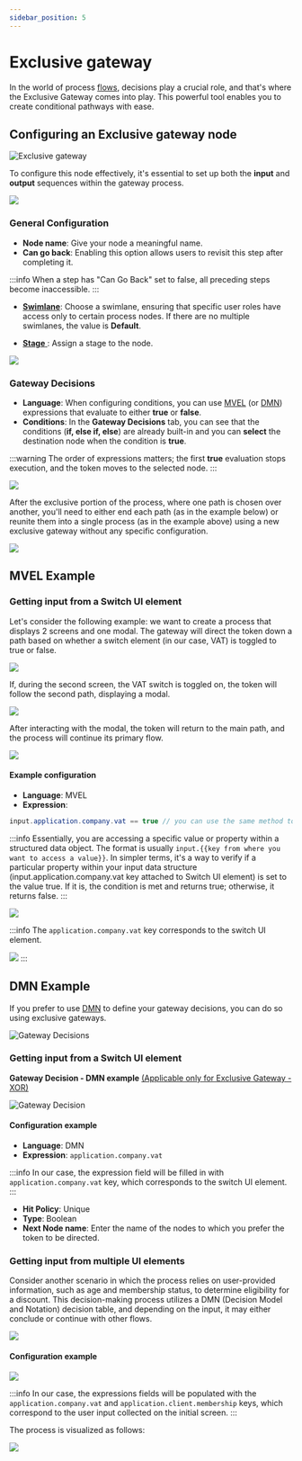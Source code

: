 ```yaml
---
sidebar_position: 5
---
```


# Exclusive gateway

In the world of process [flows](../../terms/flowx-process), decisions play a crucial role, and that's where the Exclusive Gateway comes into play. This powerful tool enables you to create conditional pathways with ease.

## Configuring an Exclusive gateway node

![Exclusive gateway](https://s3.eu-west-1.amazonaws.com/docx.flowx.ai/building-blocks/node/gateway_exclusive.png#center)

To configure this node effectively, it's essential to set up both the **input** and **output** sequences within the gateway process.

![](https://s3.eu-west-1.amazonaws.com/docx.flowx.ai/release34/gateway_exclusive_diagram.png)

### General Configuration

* **Node name**: Give your node a meaningful name.
* **Can go back**: Enabling this option allows users to revisit this step after completing it.

:::info
When a step has "Can Go Back" set to false, all preceding steps become inaccessible.
:::

* [**Swimlane**](../../platform-deep-dive/user-roles-management/swimlanes.md): Choose a swimlane, ensuring that specific user roles have access only to certain process nodes. If there are no multiple swimlanes, the value is **Default**.

* [**Stage** ](../../platform-deep-dive/plugins/custom-plugins/task-management/using-stages.md): Assign a stage to the node.

![](https://s3.eu-west-1.amazonaws.com/docx.flowx.ai/building-blocks/node/gateway_exclusive_stages.png)

### Gateway Decisions

* **Language**: When configuring conditions, you can use [MVEL](/docs/platform-overview/frameworks-and-standards/business-process-industry-standards/intro-to-mvel.md) (or [DMN](#configuring-a-dmn-exclusive-gateway-node)) expressions that evaluate to either **true** or **false**.
* **Conditions**: In the **Gateway Decisions** tab, you can see that the conditions (**if, else if, else**) are already built-in and you can **select** the destination node when the condition is **true**.

:::warning
The order of expressions matters; the first **true** evaluation stops execution, and the token moves to the selected node.
:::

![](https://s3.eu-west-1.amazonaws.com/docx.flowx.ai/release34/gateway_rule.png)

After the exclusive portion of the process, where one path is chosen over another, you'll need to either end each path (as in the example below) or reunite them into a single process (as in the example above) using a new exclusive gateway without any specific configuration.

![](https://s3.eu-west-1.amazonaws.com/docx.flowx.ai/release34/end_other_FLOW.png)

## MVEL Example

### Getting input from a Switch UI element

Let's consider the following example: we want to create a process that displays 2 screens and one modal. The gateway will direct the token down a path based on whether a switch element (in our case, VAT) is toggled to true or false.

![](https://s3.eu-west-1.amazonaws.com/docx.flowx.ai/release34/vat_example.png)

If, during the second screen, the VAT switch is toggled on, the token will follow the second path, displaying a modal.

![](https://s3.eu-west-1.amazonaws.com/docx.flowx.ai/release34/vat_on.gif) 

After interacting with the modal, the token will return to the main path, and the process will continue its primary flow.

![](https://s3.eu-west-1.amazonaws.com/docx.flowx.ai/release34/process_run_xor.png)

#### Example configuration

* **Language**: MVEL 
* **Expression**: 

```java
input.application.company.vat == true // you can use the same method to access a value for other supported scripts in our platform: JavaScript, Python and Groovy
```

:::info
Essentially, you are accessing a specific value or property within a structured data object. The format is usually `input.{{key from where you want to access a value}}`. In simpler terms, it's a way to verify if a particular property within your input data structure (input.application.company.vat key attached to Switch UI element) is set to the value true. If it is, the condition is met and returns true; otherwise, it returns false.
:::

![](https://s3.eu-west-1.amazonaws.com/docx.flowx.ai/release34/config_example_xor.png)

:::info
The `application.company.vat` key corresponds to the switch UI element.

![](https://s3.eu-west-1.amazonaws.com/docx.flowx.ai/release34/VAT_key.png)
:::

## DMN Example


If you prefer to use [DMN](/docs/platform-overview/frameworks-and-standards/business-process-industry-standards/intro-to-dmn.md) to define your gateway decisions, you can do so using exclusive gateways.

![Gateway Decisions](https://s3.eu-west-1.amazonaws.com/docx.flowx.ai/release34/dmn_gif.gif)

### Getting input from a Switch UI element 

**Gateway Decision - DMN example** [(Applicable only for Exclusive Gateway - XOR)](exclusive-gateway-node.md)

![Gateway Decision](https://s3.eu-west-1.amazonaws.com/docx.flowx.ai/release34/xor_dmn_decision.png)

#### Configuration example

* **Language**: DMN
* **Expression**: `application.company.vat`

:::info
In our case, the expression field will be filled in with `application.company.vat` key, which corresponds to the switch UI element.
:::

* **Hit Policy**: Unique
* **Type**: Boolean
* **Next Node name**: Enter the name of the nodes to which you prefer the token to be directed.

### Getting input from multiple UI elements 

Consider another scenario in which the process relies on user-provided information, such as age and membership status, to determine eligibility for a discount. This decision-making process utilizes a DMN (Decision Model and Notation) decision table, and depending on the input, it may either conclude or continue with other flows.

![](https://s3.eu-west-1.amazonaws.com/docx.flowx.ai/release34/dmn_input.gif)

#### Configuration example

![](https://s3.eu-west-1.amazonaws.com/docx.flowx.ai/release34/dmn_multiple_UI_elements.png)

:::info
In our case, the expressions fields will be populated with the `application.company.vat` and `application.client.membership` keys, which correspond to the user input collected on the initial screen.
:::

The process is visualized as follows:

![](https://s3.eu-west-1.amazonaws.com/docx.flowx.ai/release34/dmn_example.gif)